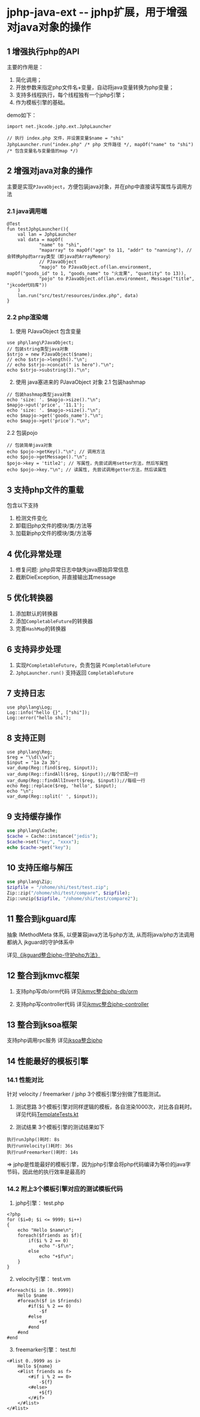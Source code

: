 # jphp-java-ext -- jphp扩展，用于增强对java对象的操作

## 1 增强执行php的API
主要的作用是：
1. 简化调用；
2. 开放参数来指定php文件名+变量，自动将java变量转换为php变量；
3. 支持多线程执行，每个线程独有一个jphp引擎；
4. 作为模板引擎的基础。

demo如下：
```
import net.jkcode.jphp.ext.JphpLauncher

// 执行 index.php 文件，并设置变量$name = "shi"
JphpLauncher.run("index.php" /* php 文件路径 */, mapOf("name" to "shi") /* 包含变量名与变量值的map */)
```

## 2 增强对java对象的操作
主要是实现`PJavaObject`，方便包装java对象，并在php中直接读写属性与调用方法

### 2.1 java调用端
```
@Test
fun testJphpLauncher(){
    val lan = JphpLauncher
    val data = mapOf(
            "name" to "shi",
            "maparray" to mapOf("age" to 11, "addr" to "nanning"), // 会转换php的array类型（即java的ArrayMemory）
            // PJavaObject
            "mapjo" to PJavaObject.of(lan.environment, mapOf("goods_id" to 1, "goods_name" to "火龙果", "quantity" to 13)),
            "pojo" to PJavaObject.of(lan.environment, Message("title", "jkcode代码库"))
    )
    lan.run("src/test/resources/index.php", data)
}
```

### 2.2 php渲染端
1. 使用 PJavaObject 包含变量
```
use php\lang\PJavaObject;
// 包装string类型java对象
$strjo = new PJavaObject($name);
// echo $strjo->length()."\n";
// echo $strjo->concat(" is hero")."\n";
echo $strjo->substring(3)."\n"; 
```

2. 使用 java塞进来的 PJavaObject 对象
2.1 包装hashmap
```
// 包装hashmap类型java对象
echo 'size: '. $mapjo->size()."\n";
$mapjo->put('price', '11.1');
echo 'size: '. $mapjo->size()."\n";
echo $mapjo->get('goods_name')."\n";
echo $mapjo->get('price')."\n";
```

2.2 包装pojo
```
// 包装简单java对象
echo $pojo->getKey()."\n"; // 调用方法
echo $pojo->getMessage()."\n";
$pojo->key = 'title2'; // 写属性，先尝试调用setter方法，然后写属性
echo $pojo->key."\n"; // 读属性, 先尝试调用getter方法，然后读属性
```

## 3 支持php文件的重载
包含以下支持
1. 检测文件变化
2. 卸载旧php文件的模块/类/方法等
3. 加载新php文件的模块/类/方法等

## 4 优化异常处理
1. 修复问题: jphp异常日志中缺失java原始异常信息
2. 截断DieException, 并直接输出其message

## 5 优化转换器
1. 添加默认的转换器
2. 添加`CompletableFuture`的转换器
3. 完善`HashMap`的转换器

## 6 支持异步处理
1. 实现`PCompletableFuture`，负责包装 `PCompletableFuture`
2. `JphpLauncher.run()` 支持返回 `CompletableFuture`

## 7 支持日志
```
use php\lang\Log;
Log::info("hello {}", ["shi"]);
Log::error("hello shi");
```

## 8 支持正则
```
use php\lang\Reg;
$reg = "\\d(\\w)";
$input = "1a 2a 3b";
var_dump(Reg::find($reg, $input));
var_dump(Reg::findAll($reg, $input));//每个匹配一行
var_dump(Reg::findAllInvert($reg, $input));//每组一行
echo Reg::replace($reg, 'hello', $input);
echo "\n";
var_dump(Reg::split(' ', $input));
```

## 9 支持缓存操作
```php
use php\lang\Cache;
$cache = Cache::instance("jedis");
$cache->set("key", "xxxx");
echo $cache->get("key");
```

## 10 支持压缩与解压
```php
use php\lang\Zip;
$zipfile = "/ohome/shi/test/test.zip";
Zip::zip("/ohome/shi/test/compare", $zipfile);
Zip::unzip($zipfile, "/ohome/shi/test/compare2");
```

## 11 整合到jkguard库
抽象 IMethodMeta 体系, 以便兼容java方法与php方法, 从而将java/php方法调用都纳入 jkguard的守护体系中

详见[《jkguard整合jphp-守护php方法》](https://github.com/shigebeyond/jkguard/blob/master/doc/jphp.md)

## 12 整合到jkmvc框架
1. 支持php写db/orm代码
详见[jkmvc整合jphp-db/orm](https://github.com/shigebeyond/jkmvc/blob/master/doc/orm/jphp.cn.md)

2. 支持php写controller代码
详见[jkmvc整合jphp-controller](https://github.com/shigebeyond/jkmvc/blob/master/doc/http/jphp.cn.md)

## 13 整合到jksoa框架
支持php调用rpc服务
详见[jksoa整合jphp](https://github.com/shigebeyond/jksoa/blob/master/doc/rpc/client/jphp.md)

## 14 性能最好的模板引擎

### 14.1 性能对比
针对 velocity / freemarker / jphp 3个模板引擎分别做了性能测试。

1. 测试思路
3个模板引擎对同样逻辑的模板，各自渲染1000次，对比各自耗时。
详见代码[TemplateTests.kt](https://github.com/shigebeyond/jkmvc/blob/master/jkmvc-http/src/test/kotlin/net/jkcode/jkmvc/tests/TemplateTests.kt)

2. 测试结果
3个模板引擎的测试结果如下
```
执行runJphp()耗时: 8s
执行runVelocity()耗时: 36s
执行runFreemarker()耗时: 14s
```
=> jphp是性能最好的模板引擎，因为jphp引擎会将php代码编译为等价的java字节码，因此他的执行效率是最高的

### 14.2 附上3个模板引擎对应的测试模板代码
1. jphp引擎：
test.php
```
<?php
for ($i=0; $i <= 9999; $i++)
{
    echo "Hello $name\n";
    foreach($friends as $f){
        if($i % 2 == 0)
            echo "-$f\n";
        else
            echo "+$f\n";
    }
}
```

2. velocity引擎：
test.vm
```
#foreach($i in [0..9999])
    Hello $name
    #foreach($f in $friends)
        #if($i % 2 == 0)
            -$f
        #else
            +$f
        #end
    #end
#end
```

3. freemarker引擎：
test.ftl
```
<#list 0..9999 as i>
    Hello ${name}
    <#list friends as f>
        <#if i % 2 == 0>
            -${f}
        <#else>
            +${f}
        </#if>
    </#list>
</#list>
```